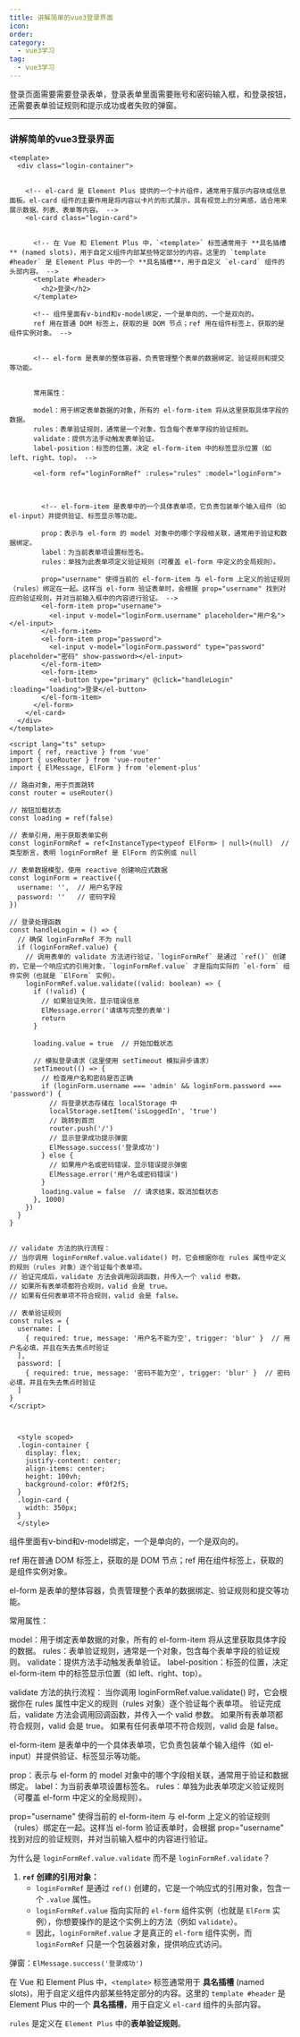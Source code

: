 ```yaml
---
title: 讲解简单的vue3登录界面
icon: 
order: 
category:
  - vue3学习
tag:
  - vue3学习
---
```






登录页面需要需要登录表单，登录表单里面需要账号和密码输入框，和登录按钮，还需要表单验证规则和提示成功或者失败的弹窗。

------



### 讲解简单的vue3登录界面

```
<template>
  <div class="login-container">


    <!-- el-card 是 Element Plus 提供的一个卡片组件，通常用于展示内容块或信息面板。el-card 组件的主要作用是将内容以卡片的形式展示，具有视觉上的分离感，适合用来展示数据、列表、表单等内容。 -->
    <el-card class="login-card">


      <!-- 在 Vue 和 Element Plus 中，`<template>` 标签通常用于 **具名插槽** (named slots)，用于自定义组件内部某些特定部分的内容。这里的 `template #header` 是 Element Plus 中的一个 **具名插槽**，用于自定义 `el-card` 组件的头部内容。 -->
      <template #header>
        <h2>登录</h2>
      </template>

      <!-- 组件里面有v-bind和v-model绑定，一个是单向的，一个是双向的。
      ref 用在普通 DOM 标签上，获取的是 DOM 节点；ref 用在组件标签上，获取的是组件实例对象。 -->


      <!-- el-form 是表单的整体容器，负责管理整个表单的数据绑定、验证规则和提交等功能。


      常用属性：

      model：用于绑定表单数据的对象，所有的 el-form-item 将从这里获取具体字段的数据。
      rules：表单验证规则，通常是一个对象，包含每个表单字段的验证规则。
      validate：提供方法手动触发表单验证。
      label-position：标签的位置，决定 el-form-item 中的标签显示位置（如 left、right、top）。 -->

      <el-form ref="loginFormRef" :rules="rules" :model="loginForm">



        <!-- el-form-item 是表单中的一个具体表单项，它负责包装单个输入组件（如 el-input）并提供验证、标签显示等功能。

        prop：表示与 el-form 的 model 对象中的哪个字段相关联，通常用于验证和数据绑定。
        label：为当前表单项设置标签名。
        rules：单独为此表单项定义验证规则（可覆盖 el-form 中定义的全局规则）。

        prop="username" 使得当前的 el-form-item 与 el-form 上定义的验证规则（rules）绑定在一起。这样当 el-form 验证表单时，会根据 prop="username" 找到对应的验证规则，并对当前输入框中的内容进行验证。 -->
        <el-form-item prop="username">
          <el-input v-model="loginForm.username" placeholder="用户名"></el-input>
        </el-form-item>
        <el-form-item prop="password">
          <el-input v-model="loginForm.password" type="password" placeholder="密码" show-password></el-input>
        </el-form-item>
        <el-form-item>
          <el-button type="primary" @click="handleLogin" :loading="loading">登录</el-button>
        </el-form-item>
      </el-form>
    </el-card>
  </div>
</template>

<script lang="ts" setup>
import { ref, reactive } from 'vue'
import { useRouter } from 'vue-router'
import { ElMessage, ElForm } from 'element-plus'

// 路由对象，用于页面跳转
const router = useRouter()

// 按钮加载状态
const loading = ref(false)

// 表单引用，用于获取表单实例
const loginFormRef = ref<InstanceType<typeof ElForm> | null>(null)  // 类型断言，表明 loginFormRef 是 ElForm 的实例或 null

// 表单数据模型，使用 reactive 创建响应式数据
const loginForm = reactive({
  username: '',  // 用户名字段
  password: ''   // 密码字段
})

// 登录处理函数
const handleLogin = () => {
  // 确保 loginFormRef 不为 null
  if (loginFormRef.value) {
    // 调用表单的 validate 方法进行验证，`loginFormRef` 是通过 `ref()` 创建的，它是一个响应式的引用对象，`loginFormRef.value` 才是指向实际的 `el-form` 组件实例（也就是 `ElForm` 实例）。
    loginFormRef.value.validate((valid: boolean) => {
      if (!valid) {
        // 如果验证失败，显示错误信息
        ElMessage.error('请填写完整的表单')
        return
      }
      
      loading.value = true  // 开始加载状态

      // 模拟登录请求（这里使用 setTimeout 模拟异步请求）
      setTimeout(() => {
        // 检查用户名和密码是否正确
        if (loginForm.username === 'admin' && loginForm.password === 'password') {
          // 将登录状态存储在 localStorage 中
          localStorage.setItem('isLoggedIn', 'true')
          // 跳转到首页
          router.push('/')
          // 显示登录成功提示弹窗
          ElMessage.success('登录成功')
        } else {
          // 如果用户名或密码错误，显示错误提示弹窗
          ElMessage.error('用户名或密码错误')
        }
        loading.value = false  // 请求结束，取消加载状态
      }, 1000)
    })
  }
}


// validate 方法的执行流程：
// 当你调用 loginFormRef.value.validate() 时，它会根据你在 rules 属性中定义的规则（rules 对象）逐个验证每个表单项。
// 验证完成后，validate 方法会调用回调函数，并传入一个 valid 参数。
// 如果所有表单项都符合规则，valid 会是 true。
// 如果有任何表单项不符合规则，valid 会是 false。

// 表单验证规则
const rules = {
  username: [
    { required: true, message: '用户名不能为空', trigger: 'blur' }  // 用户名必填，并且在失去焦点时验证
  ],
  password: [
    { required: true, message: '密码不能为空', trigger: 'blur' }  // 密码必填，并且在失去焦点时验证
  ]
}
</script>


  
  <style scoped>
  .login-container {
    display: flex;
    justify-content: center;
    align-items: center;
    height: 100vh;
    background-color: #f0f2f5;
  }
  .login-card {
    width: 350px;
  }
  </style>
```

组件里面有v-bind和v-model绑定，一个是单向的，一个是双向的。

ref 用在普通 DOM 标签上，获取的是 DOM 节点；ref 用在组件标签上，获取的是组件实例对象。

el-form 是表单的整体容器，负责管理整个表单的数据绑定、验证规则和提交等功能。


常用属性：

model：用于绑定表单数据的对象，所有的 el-form-item 将从这里获取具体字段的数据。
rules：表单验证规则，通常是一个对象，包含每个表单字段的验证规则。
validate：提供方法手动触发表单验证。
label-position：标签的位置，决定 el-form-item 中的标签显示位置（如 left、right、top）。

validate 方法的执行流程：
当你调用 loginFormRef.value.validate() 时，它会根据你在 rules 属性中定义的规则（rules 对象）逐个验证每个表单项。
验证完成后，validate 方法会调用回调函数，并传入一个 valid 参数。
如果所有表单项都符合规则，valid 会是 true。
如果有任何表单项不符合规则，valid 会是 false。

el-form-item 是表单中的一个具体表单项，它负责包装单个输入组件（如 el-input）并提供验证、标签显示等功能。

prop：表示与 el-form 的 model 对象中的哪个字段相关联，通常用于验证和数据绑定。
label：为当前表单项设置标签名。
rules：单独为此表单项定义验证规则（可覆盖 el-form 中定义的全局规则）。

prop="username" 使得当前的 el-form-item 与 el-form 上定义的验证规则（rules）绑定在一起。这样当 el-form 验证表单时，会根据 prop="username" 找到对应的验证规则，并对当前输入框中的内容进行验证。





为什么是 `loginFormRef.value.validate` 而不是 `loginFormRef.validate`？

1. **`ref` 创建的引用对象：**
   - `loginFormRef` 是通过 `ref()` 创建的，它是一个响应式的引用对象，包含一个 `.value` 属性。
   - `loginFormRef.value` 指向实际的 `el-form` 组件实例（也就是 `ElForm` 实例），你想要操作的是这个实例上的方法（例如 `validate`）。
   - 因此，`loginFormRef.value` 才是真正的 `el-form` 组件实例，而 `loginFormRef` 只是一个包装器对象，提供响应式访问。





弹窗：`ElMessage.success('登录成功')`



在 Vue 和 Element Plus 中，`<template>` 标签通常用于 **具名插槽** (named slots)，用于自定义组件内部某些特定部分的内容。这里的 `template #header` 是 Element Plus 中的一个 **具名插槽**，用于自定义 `el-card` 组件的头部内容。



`rules` 是定义在 `Element Plus` 中的**表单验证规则**。